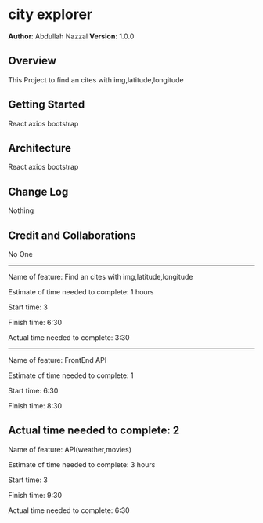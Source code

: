 # city explorer

**Author**: Abdullah Nazzal
**Version**: 1.0.0

## Overview
This Project to find an cites with img,latitude,longitude  

## Getting Started
React
axios
bootstrap

## Architecture
React
axios
bootstrap

## Change Log
Nothing

## Credit and Collaborations
No One

-----------------------------

Name of feature: Find an cites with img,latitude,longitude  

Estimate of time needed to complete: 1 hours

Start time: 3 

Finish time: 6:30

Actual time needed to complete: 3:30


--------------------------------
Name of feature: FrontEnd API

Estimate of time needed to complete: 1 

Start time: 6:30

Finish time: 8:30

Actual time needed to complete: 2
---------------------------------
Name of feature: API(weather,movies) 

Estimate of time needed to complete: 3 hours

Start time: 3 

Finish time: 9:30

Actual time needed to complete: 6:30